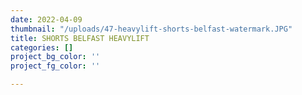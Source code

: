 ```yaml
---
date: 2022-04-09
thumbnail: "/uploads/47-heavylift-shorts-belfast-watermark.JPG"
title: SHORTS BELFAST HEAVYLIFT
categories: []
project_bg_color: ''
project_fg_color: ''

---
```

